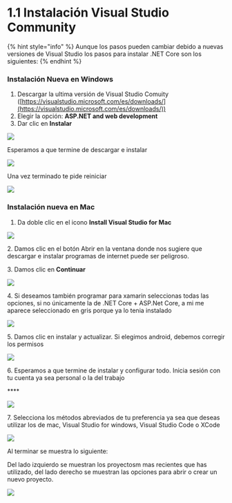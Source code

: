 # 1.1 Instalación Visual Studio Community

{% hint style="info" %}
Aunque los pasos pueden cambiar debido a nuevas versiones de Visual Studio los pasos para instalar .NET Core son los siguientes:
{% endhint %}

### Instalación Nueva en Windows

1. Descargar la ultima versión de Visual Studio Comuity ([https://visualstudio.microsoft.com/es/downloads/](https://visualstudio.microsoft.com/es/downloads/))
2. Elegir la opción:  **ASP.NET and web development** &#x20;
3. Dar clic en **Instalar**

![](<../.gitbook/assets/image (104).png>)

Esperamos a que termine de descargar e instalar

![](<../.gitbook/assets/image (105).png>)

Una vez terminado te pide reiniciar

![](<../.gitbook/assets/image (106).png>)

### Instalación nueva en Mac

1. Da doble clic en el icono **Install Visual Studio for Mac**

****![](<../.gitbook/assets/image (615) (1) (1).png>)****

2\. Damos clic en el botón Abrir en la ventana donde nos sugiere que descargar e instalar programas de internet puede ser peligroso.

3\. Damos clic en **Continuar**

![](<../.gitbook/assets/image (619) (1) (1).png>)

4\. Si deseamos también programar para xamarin seleccionas todas las opciones, si no únicamente la de .NET Core + ASP.Net Core, a mi me aparece seleccionado en gris porque ya lo tenia instalado

![](<../.gitbook/assets/image (625) (1) (1) (1).png>)

5\. Damos clic en instalar y actualizar. Si elegimos android, debemos corregir los permisos

![](<../.gitbook/assets/image (618) (1).png>)

6\. Esperamos a que termine de instalar y configurar todo. Inicia sesión con tu cuenta ya sea personal o la del trabajo

&#x20;****&#x20;

![](<../.gitbook/assets/image (617) (1).png>)

7\. Selecciona los métodos abreviados de tu preferencia ya sea que deseas utilizar los de mac, Visual Studio for windows, Visual Studio Code o XCode

![](<../.gitbook/assets/image (620) (1) (1) (1).png>)

Al terminar se muestra lo siguiente:

Del lado izquierdo se muestran los proyectosm mas recientes que has utilizado, del lado derecho se muestran las opciones para abrir o crear un nuevo proyecto.

![](<../.gitbook/assets/image (623) (1) (1) (1) (1).png>)
